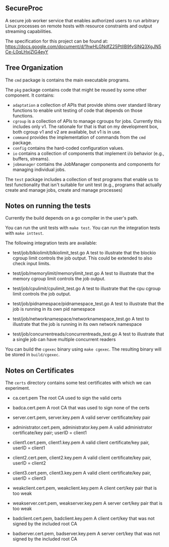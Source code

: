 ## SecureProc
A secure job worker service that enables authorized users to run arbitrary Linux processes on remote hosts with resource constraints and output streaming capabilities.

The specification for this project can be found at:
https://docs.google.com/document/d/1hwHLGNdfZ25PtIlB9fvSlNQ3XgJN5Ce-L0qLHxjZlG4eyY

## Tree Organization

The `cmd` package is contains the main executable programs.

The `pkg` package contains code that might be reused by some other component.
It contains:
* `adaptation` a collection of APIs that provide shims over standard library
  functions to enable unit testing of code that depends on those functions.
* `cgroup` is a collection of APIs to manage cgroups for jobs.  Currently
  this includes only v1.  The rationale for that is that on my development
  box, both cgroup v1 and v2 are available, but v1 is in use.
* `command` provides the implementation of commands from the `cmd` package.
* `config` contains the hard-coded configuration values.
* `io` contains a collection of components that implement i/o behavior
   (e.g., buffers, streams).
* `jobmanager` contains the JobManager components and components for
  managing individual jobs.

The `test` package includes a collection of test programs that enable us to
test functionality that isn't suitable for unit test (e.g., programs that
actually create and manage jobs, create and manage processes)

## Notes on running the tests

Currently the build depends on a go compiler in the user's path.

You can run the unit tests with `make test`.  You can run the integration
tests with `make inttest`.

The following integration tests are available:
* test/job/blkiolimit/blkiolimit\_test.go
  A test to illustrate that the blockio cgroup limit controls the job output.
  This could be extended to also check input limits.

* test/job/memorylimit/memorylimit\_test.go
  A test to illustrate that the memory cgroup limit controls the job output.

* test/job/cpulimit/cpulimit\_test.go
  A test to illustrate that the cpu cgroup limit controls the job output.

* test/job/pidnamespace/pidnamespace\_test.go
  A test to illustrate that the job is running in its own pid namespace

* test/job/networknamespace/networknamespace\_test.go
  A test to illustrate that the job is running in its own network namespace

* test/job/concurrentreads/concurrentreads\_test.go
  A test to illustrate that a single job can have multiple concurrent readers

You can build the `cgexec` binary using `make cgexec`.  The resulting binary
will be stored in `build/cgexec`.

## Notes on Certificates
The `certs` directory contains some test certificates with which we can
experiment.

* ca.cert.pem 
  The root CA used to sign the valid certs

* badca.cert.pem 
  A root CA that was used to sign none of the certs

* server.cert.pem, server.key.pem 
  A valid server certificate/key pair

* administrator.cert.pem, administrator.key.pem 
  A valid administrator certificate/key pair; userID = client1

* client1.cert.pem, client1.key.pem 
  A valid client certificate/key pair, userID = client1

* client2.cert.pem, client2.key.pem 
  A valid client certificate/key pair, userID = client2

* client3.cert.pem, client3.key.pem 
  A valid client certificate/key pair, userID = client3

* weakclient.cert.pem, weakclient.key.pem 
  A client cert/key pair that is too weak

* weakserver.cert.pem, weakserver.key.pem 
  A server cert/key pair that is too weak

* badclient.cert.pem, badclient.key.pem 
  A client cert/key that was not signed by the included root CA

* badserver.cert.pem, badserver.key.pem 
  A server cert/key that was not signed by the included root CA
